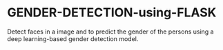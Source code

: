 # GENDER-DETECTION-using-FLASK
Detect faces in a image and to predict the gender of the persons using a deep learning-based gender detection model.
